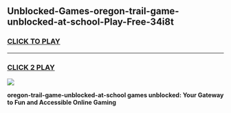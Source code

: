
## Unblocked-Games-oregon-trail-game-unblocked-at-school-Play-Free-34i8t
<h3>
<a href="https://premium76.site?title=oregon-trail-game-unblocked-at-school&ref=18A1">CLICK TO PLAY</a></h3>
<hr>

<h3>
<a href="https://premium76.site?title=oregon-trail-game-unblocked-at-school&ref=18A1">CLICK 2 PLAY</a>
  
</h3>

<a href="https://premium76.site?title=oregon-trail-game-unblocked-at-school&ref=18A1"><img src="https://clearcache.store/games.png"></a>


**oregon-trail-game-unblocked-at-school games unblocked: Your Gateway to Fun and Accessible Online Gaming**
